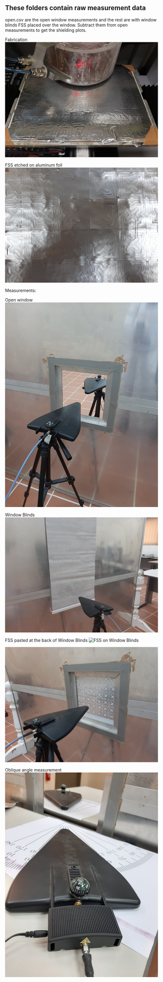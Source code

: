 ## These folders contain raw measurement data
open.csv are the open window measurements and the rest are with window blinds FSS placed over the window. Subtract them from open measurements to get the shielding plots.

Fabrication
![Fabrication](20200129_184905.jpg)

FSS etched on aluminum foil
![Etched FSS](20200203_173856.jpg)

Measurements:

Open window
![Open window](20200203_200752.jpg)

Window Blinds
![Window Blinds](20200115_142454.jpg)

FSS pasted at the back of Window Blinds
![FSS on Window Blinds](20200308_170424.jpg)

![Measurement](20200203_201407.jpg)

Oblique angle measurement
![Oblique angle measurement](20200311_180856.jpg)
